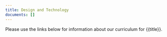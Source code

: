 ```yaml
---
title: Design and Technology
documents: []
---
```


Please use the links below for information about our curriculum for {{title}}.
